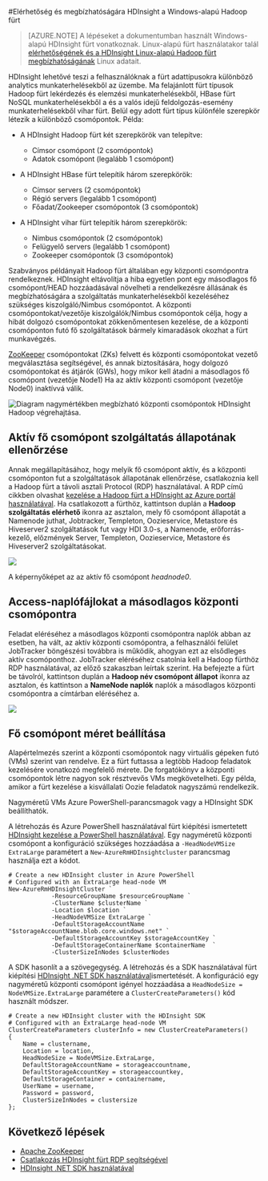 <properties
    pageTitle="A HDInsight fürtök Hadoop elérhetősége |} Microsoft Azure"
    description="HDInsight-további központi csomópont erősen elérhető és megbízható fürt üzembe helyezése."
    services="hdinsight"
    tags="azure-portal"
    editor="cgronlun"
    manager="jhubbard"
    authors="mumian"
    documentationCenter=""/>

<tags
    ms.service="hdinsight"
    ms.workload="big-data"
    ms.tgt_pltfrm="na"
    ms.devlang="multiple"
    ms.topic="article"
    ms.date="10/21/2016"
    ms.author="jgao"/>


#<a name="availability-and-reliability-of-windows-based-hadoop-clusters-in-hdinsight"></a>Elérhetőség és megbízhatóságára HDInsight a Windows-alapú Hadoop fürt


>[AZURE.NOTE] A lépéseket a dokumentumban használt Windows-alapú HDInsight fürt vonatkoznak. Linux-alapú fürt használatakor talál [elérhetőségének és a HDInsight Linux-alapú Hadoop fürt megbízhatóságának](hdinsight-high-availability-linux.md) Linux adatait.

HDInsight lehetővé teszi a felhasználóknak a fürt adattípusokra különböző analytics munkaterhelésekből az üzembe. Ma felajánlott fürt típusok Hadoop fürt lekérdezés és elemzési munkaterhelésekből, HBase fürt NoSQL munkaterhelésekből a és a valós idejű feldolgozás-esemény munkaterhelésekből vihar fürt. Belül egy adott fürt típus különféle szerepkör létezik a különböző csomópontok. Példa:



- A HDInsight Hadoop fürt két szerepkörök van telepítve:
    - Címsor csomópont (2 csomópontok)
    - Adatok csomópont (legalább 1 csomópont)

- A HDInsight HBase fürt telepítik három szerepkörök:
    - Címsor servers (2 csomópontok)
    - Régió servers (legalább 1 csomópont)
    - Főadat/Zookeeper csomópontok (3 csomópontok)

- A HDInsight vihar fürt telepítik három szerepkörök:
    - Nimbus csomópontok (2 csomópontok)
    - Felügyelő servers (legalább 1 csomópont)
    - Zookeeper csomópontok (3 csomópontok)

Szabványos példányait Hadoop fürt általában egy központi csomópontra rendelkeznek. HDInsight eltávolítja a hiba egyetlen pont egy másodlagos fő csomópont/HEAD hozzáadásával növelheti a rendelkezésre állásának és megbízhatóságára a szolgáltatás munkaterhelésekből kezeléséhez szükséges kiszolgáló/Nimbus csomópontot. A központi csomópontokat/vezetője kiszolgálók/Nimbus csomópontok célja, hogy a hibát dolgozó csomópontokat zökkenőmentesen kezelése, de a központi csomóponton futó fő szolgáltatások bármely kimaradások okozhat a fürt munkavégzés.


[ZooKeeper](http://zookeeper.apache.org/ ) csomópontokat (ZKs) felvett és központi csomópontokat vezető megválasztása segítségével, és annak biztosítására, hogy dolgozó csomópontokat és átjárók (GWs), hogy mikor kell átadni a másodlagos fő csomópont (vezetője Node1) Ha az aktív központi csomópont (vezetője Node0) inaktívvá válik.

![Diagram nagymértékben megbízható központi csomópontok HDInsight Hadoop végrehajtása.](./media/hdinsight-high-availability/hadoop.high.availability.architecture.diagram.png)




## <a name="check-active-head-node-service-status"></a>Aktív fő csomópont szolgáltatás állapotának ellenőrzése
Annak megállapításához, hogy melyik fő csomópont aktív, és a központi csomóponton fut a szolgáltatások állapotának ellenőrzése, csatlakoznia kell a Hadoop fürt a távoli asztali Protocol (RDP) használatával. A RDP című cikkben olvashat [kezelése a Hadoop fürt a HDInsight az Azure portál használatával](hdinsight-administer-use-management-portal.md#connect-to-hdinsight-clusters-by-using-rdp). Ha csatlakozott a fürthöz, kattintson duplán a **Hadoop szolgáltatás elérhető** ikonra az asztalon, mely fő csomópont állapotát a Namenode juthat, Jobtracker, Templeton, Oozieservice, Metastore és Hiveserver2 szolgáltatások fut vagy HDI 3.0-s, a Namenode, erőforrás-kezelő, előzmények Server, Templeton, Oozieservice, Metastore és Hiveserver2 szolgáltatásokat.

![](./media/hdinsight-high-availability/Hadoop.Service.Availability.Status.png)

A képernyőképet az az aktív fő csomópont *headnode0*.

## <a name="access-log-files-on-the-secondary-head-node"></a>Access-naplófájlokat a másodlagos központi csomópontra

Feladat eléréséhez a másodlagos központi csomópontra naplók abban az esetben, ha vált, az aktív központi csomópontra, a felhasználói felület JobTracker böngészési továbbra is működik, ahogyan ezt az elsődleges aktív csomóponthoz. JobTracker eléréséhez csatolnia kell a Hadoop fürthöz RDP használatával, az előző szakaszban leírtak szerint. Ha befejezte a fürt be távolról, kattintson duplán a **Hadoop név csomópont állapot** ikonra az asztalon, és kattintson a **NameNode naplók** naplók a másodlagos központi csomópontra a címtárban eléréséhez a.

![](./media/hdinsight-high-availability/Hadoop.Head.Node.Log.Files.png)


## <a name="configure-head-node-size"></a>Fő csomópont méret beállítása
Alapértelmezés szerint a központi csomópontok nagy virtuális gépeken futó (VMs) szerint van rendelve. Ez a fürt futtassa a legtöbb Hadoop feladatok kezelésére vonatkozó megfelelő mérete. De forgatókönyv a központi csomópontok létre nagyon sok résztvevős VMs megkövetelheti. Egy példa, amikor a fürt kezelése a kisvállalati Oozie feladatok nagyszámú rendelkezik.

Nagyméretű VMs Azure PowerShell-parancsmagok vagy a HDInsight SDK beállíthatók.

A létrehozás és Azure PowerShell használatával fürt kiépítési ismertetett [HDInsight kezelése a PowerShell használatával](hdinsight-administer-use-powershell.md). Egy nagyméretű központi csomópont a konfiguráció szükséges hozzáadása a `-HeadNodeVMSize ExtraLarge` paramétert a `New-AzureRmHDInsightcluster` parancsmag használja ezt a kódot.

    # Create a new HDInsight cluster in Azure PowerShell
    # Configured with an ExtraLarge head-node VM
    New-AzureRmHDInsightCluster `
                -ResourceGroupName $resourceGroupName `
                -ClusterName $clusterName ` 
                -Location $location `
                -HeadNodeVMSize ExtraLarge `
                -DefaultStorageAccountName "$storageAccountName.blob.core.windows.net" `
                -DefaultStorageAccountKey $storageAccountKey `
                -DefaultStorageContainerName $containerName  `
                -ClusterSizeInNodes $clusterNodes

A SDK hasonlít a a szövegegység. A létrehozás és a SDK használatával fürt kiépítési [HDInsight .NET SDK használatával](hdinsight-provision-clusters.md#sdk)ismertetését. A konfiguráció egy nagyméretű központi csomópont igényel hozzáadása a `HeadNodeSize = NodeVMSize.ExtraLarge` paramétere a `ClusterCreateParameters()` kód használt módszer.

    # Create a new HDInsight cluster with the HDInsight SDK
    # Configured with an ExtraLarge head-node VM
    ClusterCreateParameters clusterInfo = new ClusterCreateParameters()
    {
        Name = clustername,
        Location = location,
        HeadNodeSize = NodeVMSize.ExtraLarge,
        DefaultStorageAccountName = storageaccountname,
        DefaultStorageAccountKey = storageaccountkey,
        DefaultStorageContainer = containername,
        UserName = username,
        Password = password,
        ClusterSizeInNodes = clustersize
    };


## <a name="next-steps"></a>Következő lépések

- [Apache ZooKeeper](http://zookeeper.apache.org/ )
- [Csatlakozás HDInsight fürt RDP segítségével](hdinsight-administer-use-management-portal.md#rdp)
- [HDInsight .NET SDK használatával](hdinsight-provision-clusters.md#sdk)
